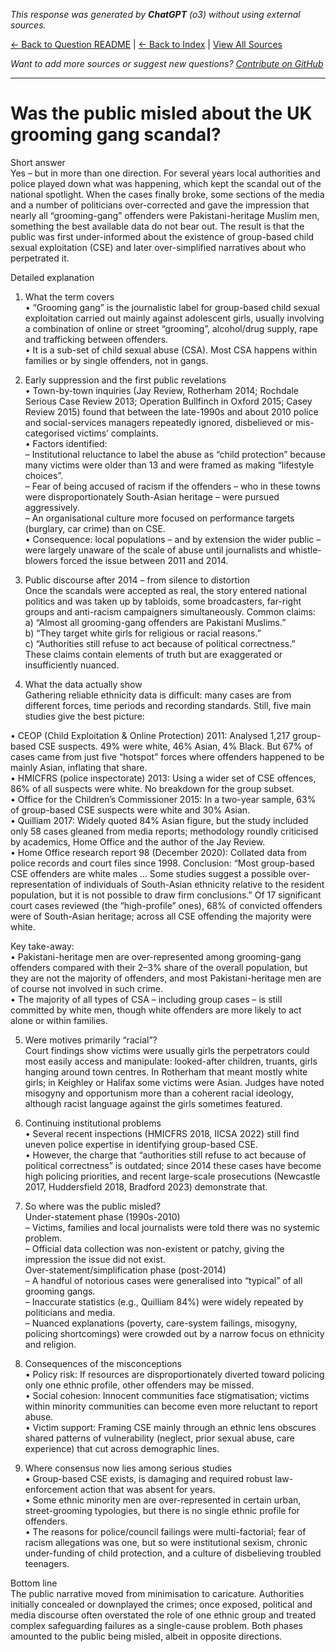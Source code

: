 <!-- 
Generated by: chatgpt
Model: o3
Prompt type: default
Generated at: 2025-06-21T23:08:34.191440
-->

*This response was generated by **ChatGPT** (o3) without using external sources.*

[← Back to Question README](README.md) | [← Back to Index](../README.md) | [View All Sources](../allsources.md)

*Want to add more sources or suggest new questions? [Contribute on GitHub](https://github.com/justinwest/SuggestedSources)*

---

# Was the public misled about the UK grooming gang scandal?

Short answer  
Yes – but in more than one direction.  For several years local authorities and police played down what was happening, which kept the scandal out of the national spotlight.  When the cases finally broke, some sections of the media and a number of politicians over-corrected and gave the impression that nearly all “grooming-gang” offenders were Pakistani-heritage Muslim men, something the best available data do not bear out.  The result is that the public was first under-informed about the existence of group-based child sexual exploitation (CSE) and later over-simplified narratives about who perpetrated it.

Detailed explanation  

1. What the term covers  
• “Grooming gang” is the journalistic label for group-based child sexual exploitation carried out mainly against adolescent girls, usually involving a combination of online or street “grooming”, alcohol/drug supply, rape and trafficking between offenders.  
• It is a sub-set of child sexual abuse (CSA).  Most CSA happens within families or by single offenders, not in gangs.

2. Early suppression and the first public revelations  
• Town-by-town inquiries (Jay Review, Rotherham 2014; Rochdale Serious Case Review 2013; Operation Bullfinch in Oxford 2015; Casey Review 2015) found that between the late-1990s and about 2010 police and social-services managers repeatedly ignored, disbelieved or mis-categorised victims’ complaints.  
• Factors identified:  
  – Institutional reluctance to label the abuse as “child protection” because many victims were older than 13 and were framed as making “lifestyle choices”.  
  – Fear of being accused of racism if the offenders – who in these towns were disproportionately South-Asian heritage – were pursued aggressively.  
  – An organisational culture more focused on performance targets (burglary, car crime) than on CSE.  
• Consequence: local populations – and by extension the wider public – were largely unaware of the scale of abuse until journalists and whistle-blowers forced the issue between 2011 and 2014.

3. Public discourse after 2014 – from silence to distortion  
Once the scandals were accepted as real, the story entered national politics and was taken up by tabloids, some broadcasters, far-right groups and anti-racism campaigners simultaneously.  Common claims:  
a) “Almost all grooming-gang offenders are Pakistani Muslims.”  
b) “They target white girls for religious or racial reasons.”  
c) “Authorities still refuse to act because of political correctness.”  
These claims contain elements of truth but are exaggerated or insufficiently nuanced.

4. What the data actually show  
Gathering reliable ethnicity data is difficult: many cases are from different forces, time periods and recording standards.  Still, five main studies give the best picture:

• CEOP (Child Exploitation & Online Protection) 2011: Analysed 1,217 group-based CSE suspects.  49% were white, 46% Asian, 4% Black.  But 67% of cases came from just five “hotspot” forces where offenders happened to be mainly Asian, inflating that share.  
• HMICFRS (police inspectorate) 2013: Using a wider set of CSE offences, 86% of all suspects were white.  No breakdown for the group subset.  
• Office for the Children’s Commissioner 2015: In a two-year sample, 63% of group-based CSE suspects were white and 30% Asian.  
• Quilliam 2017: Widely quoted 84% Asian figure, but the study included only 58 cases gleaned from media reports; methodology roundly criticised by academics, Home Office and the author of the Jay Review.  
• Home Office research report 98 (December 2020): Collated data from police records and court files since 1998.  Conclusion: “Most group-based CSE offenders are white males … Some studies suggest a possible over-representation of individuals of South-Asian ethnicity relative to the resident population, but it is not possible to draw firm conclusions.”  Of 17 significant court cases reviewed (the “high-profile” ones), 68% of convicted offenders were of South-Asian heritage; across all CSE offending the majority were white.

Key take-away:  
• Pakistani-heritage men are over-represented among grooming-gang offenders compared with their 2–3% share of the overall population, but they are not the majority of offenders, and most Pakistani-heritage men are of course not involved in such crime.  
• The majority of all types of CSA – including group cases – is still committed by white men, though white offenders are more likely to act alone or within families.

5. Were motives primarily “racial”?  
Court findings show victims were usually girls the perpetrators could most easily access and manipulate: looked-after children, truants, girls hanging around town centres.  In Rotherham that meant mostly white girls; in Keighley or Halifax some victims were Asian.  Judges have noted misogyny and opportunism more than a coherent racial ideology, although racist language against the girls sometimes featured.

6. Continuing institutional problems  
• Several recent inspections (HMICFRS 2018, IICSA 2022) still find uneven police expertise in identifying group-based CSE.  
• However, the charge that “authorities still refuse to act because of political correctness” is outdated; since 2014 these cases have become high policing priorities, and recent large-scale prosecutions (Newcastle 2017, Huddersfield 2018, Bradford 2023) demonstrate that.

7. So where was the public misled?  
Under-statement phase (1990s-2010)  
   – Victims, families and local journalists were told there was no systemic problem.  
   – Official data collection was non-existent or patchy, giving the impression the issue did not exist.  
Over-statement/simplification phase (post-2014)  
   – A handful of notorious cases were generalised into “typical” of all grooming gangs.  
   – Inaccurate statistics (e.g., Quilliam 84%) were widely repeated by politicians and media.  
   – Nuanced explanations (poverty, care-system failings, misogyny, policing shortcomings) were crowded out by a narrow focus on ethnicity and religion.

8. Consequences of the misconceptions  
• Policy risk: If resources are disproportionately diverted toward policing only one ethnic profile, other offenders may be missed.  
• Social cohesion: Innocent communities face stigmatisation; victims within minority communities can become even more reluctant to report abuse.  
• Victim support: Framing CSE mainly through an ethnic lens obscures shared patterns of vulnerability (neglect, prior sexual abuse, care experience) that cut across demographic lines.

9. Where consensus now lies among serious studies  
• Group-based CSE exists, is damaging and required robust law-enforcement action that was absent for years.  
• Some ethnic minority men are over-represented in certain urban, street-grooming typologies, but there is no single ethnic profile for offenders.  
• The reasons for police/council failings were multi-factorial; fear of racism allegations was one, but so were institutional sexism, chronic under-funding of child protection, and a culture of disbelieving troubled teenagers.

Bottom line  
The public narrative moved from minimisation to caricature.  Authorities initially concealed or downplayed the crimes; once exposed, political and media discourse often overstated the role of one ethnic group and treated complex safeguarding failures as a single-cause problem.  Both phases amounted to the public being misled, albeit in opposite directions.